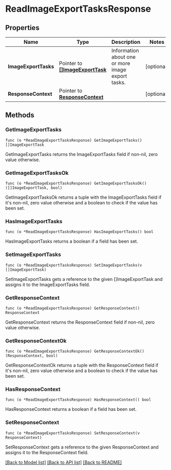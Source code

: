 # ReadImageExportTasksResponse

## Properties

Name | Type | Description | Notes
------------ | ------------- | ------------- | -------------
**ImageExportTasks** | Pointer to [**[]ImageExportTask**](ImageExportTask.md) | Information about one or more image export tasks. | [optional] 
**ResponseContext** | Pointer to [**ResponseContext**](ResponseContext.md) |  | [optional] 

## Methods

### GetImageExportTasks

`func (o *ReadImageExportTasksResponse) GetImageExportTasks() []ImageExportTask`

GetImageExportTasks returns the ImageExportTasks field if non-nil, zero value otherwise.

### GetImageExportTasksOk

`func (o *ReadImageExportTasksResponse) GetImageExportTasksOk() ([]ImageExportTask, bool)`

GetImageExportTasksOk returns a tuple with the ImageExportTasks field if it's non-nil, zero value otherwise
and a boolean to check if the value has been set.

### HasImageExportTasks

`func (o *ReadImageExportTasksResponse) HasImageExportTasks() bool`

HasImageExportTasks returns a boolean if a field has been set.

### SetImageExportTasks

`func (o *ReadImageExportTasksResponse) SetImageExportTasks(v []ImageExportTask)`

SetImageExportTasks gets a reference to the given []ImageExportTask and assigns it to the ImageExportTasks field.

### GetResponseContext

`func (o *ReadImageExportTasksResponse) GetResponseContext() ResponseContext`

GetResponseContext returns the ResponseContext field if non-nil, zero value otherwise.

### GetResponseContextOk

`func (o *ReadImageExportTasksResponse) GetResponseContextOk() (ResponseContext, bool)`

GetResponseContextOk returns a tuple with the ResponseContext field if it's non-nil, zero value otherwise
and a boolean to check if the value has been set.

### HasResponseContext

`func (o *ReadImageExportTasksResponse) HasResponseContext() bool`

HasResponseContext returns a boolean if a field has been set.

### SetResponseContext

`func (o *ReadImageExportTasksResponse) SetResponseContext(v ResponseContext)`

SetResponseContext gets a reference to the given ResponseContext and assigns it to the ResponseContext field.


[[Back to Model list]](../README.md#documentation-for-models) [[Back to API list]](../README.md#documentation-for-api-endpoints) [[Back to README]](../README.md)


